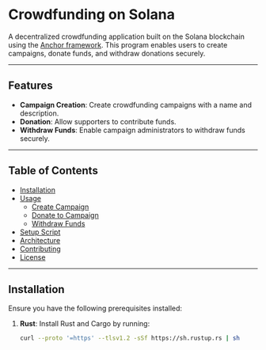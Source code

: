 # Crowdfunding on Solana

A decentralized crowdfunding application built on the Solana blockchain using the [Anchor framework](https://www.anchor-lang.com/). This program enables users to create campaigns, donate funds, and withdraw donations securely.

---

## Features

- **Campaign Creation**: Create crowdfunding campaigns with a name and description.
- **Donation**: Allow supporters to contribute funds.
- **Withdraw Funds**: Enable campaign administrators to withdraw funds securely.

---

## Table of Contents

- [Installation](#installation)
- [Usage](#usage)
  - [Create Campaign](#create-campaign)
  - [Donate to Campaign](#donate-to-campaign)
  - [Withdraw Funds](#withdraw-funds)
- [Setup Script](#setup-script)
- [Architecture](#architecture)
- [Contributing](#contributing)
- [License](#license)

---

## Installation

Ensure you have the following prerequisites installed:

1. **Rust**: Install Rust and Cargo by running:
   ```bash
   curl --proto '=https' --tlsv1.2 -sSf https://sh.rustup.rs | sh
